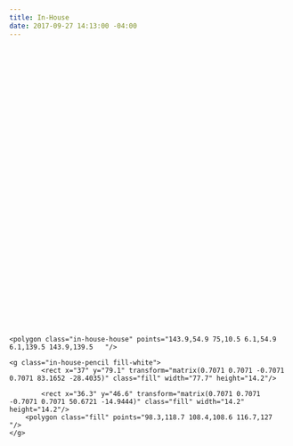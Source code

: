 ```yaml
---
title: In-House
date: 2017-09-27 14:13:00 -04:00
---
```


<svg class="svg-line no-fill" version="1.1" xmlns="http://www.w3.org/2000/svg" xmlns:xlink="http://www.w3.org/1999/xlink" x="0px" y="0px"
	 viewBox="0 0 150 150" xml:space="preserve">

	<polygon class="in-house-house" points="143.9,54.9 75,10.5 6.1,54.9 6.1,139.5 143.9,139.5 	"/>

<g class="in-house-wrench">
	<path class="fill" d="M103.7,70.1l11.4-11.4c1.1,5.4-0.5,11.3-4.7,15.5c-4.9,4.9-12.1,6.2-18.2,3.9l-45.5,45.5
		c-2.8,2.8-7.3,2.8-10.1,0c-1.4-1.4-2.1-3.2-2.1-5c0-1.8,0.7-3.6,2.1-5l45.5-45.5c-2.3-6.1-1-13.3,3.9-18.2
		c4.2-4.2,10.1-5.8,15.5-4.7L90.3,56.6l2.8,10.6L103.7,70.1z"/>
</g>

	<g class="in-house-pencil fill-white">
			<rect x="37" y="79.1" transform="matrix(0.7071 0.7071 -0.7071 0.7071 83.1652 -28.4035)" class="fill" width="77.7" height="14.2"/>

			<rect x="36.3" y="46.6" transform="matrix(0.7071 0.7071 -0.7071 0.7071 50.6721 -14.9444)" class="fill" width="14.2" height="14.2"/>
		<polygon class="fill" points="98.3,118.7 108.4,108.6 116.7,127 		"/>
	</g>
</svg>
